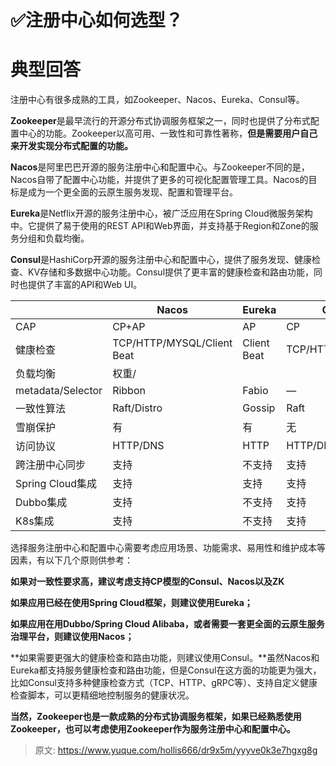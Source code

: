 # ✅注册中心如何选型？


# 典型回答

注册中心有很多成熟的工具，如Zookeeper、Nacos、Eureka、Consul等。

**Zookeeper**是最早流行的开源分布式协调服务框架之一，同时也提供了分布式配置中心的功能。Zookeeper以高可用、一致性和可靠性著称，**但是需要用户自己来开发实现分布式配置的功能。**

**Nacos**是阿里巴巴开源的服务注册中心和配置中心。与Zookeeper不同的是，Nacos自带了配置中心功能，并提供了更多的可视化配置管理工具。Nacos的目标是成为一个更全面的云原生服务发现、配置和管理平台。

**Eureka**是Netflix开源的服务注册中心，被广泛应用在Spring Cloud微服务架构中。它提供了易于使用的REST API和Web界面，并支持基于Region和Zone的服务分组和负载均衡。

**Consul**是HashiCorp开源的服务注册中心和配置中心，提供了服务发现、健康检查、KV存储和多数据中心功能。Consul提供了更丰富的健康检查和路由功能，同时也提供了丰富的API和Web UI。


|  | Nacos	 | Eureka	 | Consul	 | Zookeeper |
| --- | --- | --- | --- | --- |
| CAP | CP+AP | AP | CP | CP |
| 健康检查 | TCP/HTTP/MYSQL/Client Beat | Client Beat | TCP/HTTP/gRPC/Cmd | Keep Alive |
| 负载均衡 | 权重/
metadata/Selector | Ribbon | Fabio | — |
| 一致性算法 | Raft/Distro | Gossip | Raft | ZAB |
| 雪崩保护 | 有 | 有 | 无 | 无 |
| 访问协议 | HTTP/DNS | HTTP | HTTP/DNS | TCP |
| 跨注册中心同步 | 支持 | 不支持 | 支持 | 不支持 |
| Spring Cloud集成 | 支持 | 支持 | 支持 | 支持 |
| Dubbo集成 | 支持 | 不支持 | 支持 | 支持 |
| K8s集成 | 支持 | 不支持 | 支持 | 支持 |


选择服务注册中心和配置中心需要考虑应用场景、功能需求、易用性和维护成本等因素，有以下几个原则供参考：

**如果对一致性要求高，建议考虑支持CP模型的Consul、Nacos以及ZK**

**如果应用已经在使用Spring Cloud框架，则建议使用Eureka；**

**如果应用在用Dubbo/Spring Cloud Alibaba，或者需要一套更全面的云原生服务治理平台，则建议使用Nacos；**

**如果需要更强大的健康检查和路由功能，则建议使用Consul。**虽然Nacos和Eureka都支持服务健康检查和路由功能，但是Consul在这方面的功能更为强大，比如Consul支持多种健康检查方式（TCP、HTTP、gRPC等）、支持自定义健康检查脚本，可以更精细地控制服务的健康状况。

**当然，Zookeeper也是一款成熟的分布式协调服务框架，如果已经熟悉使用Zookeeper，也可以考虑使用Zookeeper作为服务注册中心和配置中心。**


> 原文: <https://www.yuque.com/hollis666/dr9x5m/yyyve0k3e7hgxg8g>
